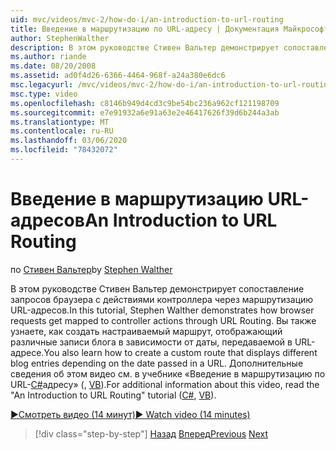 ```yaml
---
uid: mvc/videos/mvc-2/how-do-i/an-introduction-to-url-routing
title: Введение в маршрутизацию по URL-адресу | Документация Майкрософт
author: StephenWalther
description: В этом руководстве Стивен Вальтер демонстрирует сопоставление запросов браузера с действиями контроллера через маршрутизацию URL-адресов. Вы также узнаете, как создать cust...
ms.author: riande
ms.date: 08/20/2008
ms.assetid: ad0f4d26-6366-4464-968f-a24a380e6dc6
msc.legacyurl: /mvc/videos/mvc-2/how-do-i/an-introduction-to-url-routing
msc.type: video
ms.openlocfilehash: c8146b949d4cd3c9be54bc236a962cf121198709
ms.sourcegitcommit: e7e91932a6e91a63e2e46417626f39d6b244a3ab
ms.translationtype: MT
ms.contentlocale: ru-RU
ms.lasthandoff: 03/06/2020
ms.locfileid: "78432072"
---
```

# <a name="an-introduction-to-url-routing"></a><span data-ttu-id="c8f5b-104">Введение в маршрутизацию URL-адресов</span><span class="sxs-lookup"><span data-stu-id="c8f5b-104">An Introduction to URL Routing</span></span>

<span data-ttu-id="c8f5b-105">по [Стивен Вальтер](https://github.com/StephenWalther)</span><span class="sxs-lookup"><span data-stu-id="c8f5b-105">by [Stephen Walther](https://github.com/StephenWalther)</span></span>

<span data-ttu-id="c8f5b-106">В этом руководстве Стивен Вальтер демонстрирует сопоставление запросов браузера с действиями контроллера через маршрутизацию URL-адресов.</span><span class="sxs-lookup"><span data-stu-id="c8f5b-106">In this tutorial, Stephen Walther demonstrates how browser requests get mapped to controller actions through URL Routing.</span></span> <span data-ttu-id="c8f5b-107">Вы также узнаете, как создать настраиваемый маршрут, отображающий различные записи блога в зависимости от даты, передаваемой в URL-адресе.</span><span class="sxs-lookup"><span data-stu-id="c8f5b-107">You also learn how to create a custom route that displays different blog entries depending on the date passed in a URL.</span></span> <span data-ttu-id="c8f5b-108">Дополнительные сведения об этом видео см. в учебнике «Введение в маршрутизацию по URL-[C#](../../../overview/older-versions-1/controllers-and-routing/asp-net-mvc-routing-overview-cs.md)адресу» (, [VB](../../../overview/older-versions-1/controllers-and-routing/asp-net-mvc-routing-overview-vb.md)).</span><span class="sxs-lookup"><span data-stu-id="c8f5b-108">For additional information about this video, read the "An Introduction to URL Routing" tutorial ([C#](../../../overview/older-versions-1/controllers-and-routing/asp-net-mvc-routing-overview-cs.md), [VB](../../../overview/older-versions-1/controllers-and-routing/asp-net-mvc-routing-overview-vb.md)).</span></span>

[<span data-ttu-id="c8f5b-109">&#9654;Смотреть видео (14 минут)</span><span class="sxs-lookup"><span data-stu-id="c8f5b-109">&#9654; Watch video (14 minutes)</span></span>](https://channel9.msdn.com/Blogs/ASP-NET-Site-Videos/an-introduction-to-url-routing)

> [!div class="step-by-step"]
> <span data-ttu-id="c8f5b-110">[Назад](understanding-views-view-data-and-html-helpers.md)
> [Вперед](preventing-javascript-injection-attacks.md)</span><span class="sxs-lookup"><span data-stu-id="c8f5b-110">[Previous](understanding-views-view-data-and-html-helpers.md)
[Next](preventing-javascript-injection-attacks.md)</span></span>
